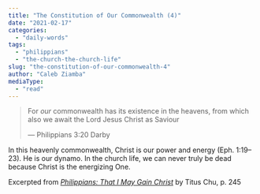 ```yaml
---
title: "The Constitution of Our Commonwealth (4)"
date: "2021-02-17"
categories: 
  - "daily-words"
tags: 
  - "philippians"
  - "the-church-the-church-life"
slug: "the-constitution-of-our-commonwealth-4"
author: "Caleb Ziamba"
mediaType: 
  - "read"
---
```


> For _our_ commonwealth has its existence in the heavens, from which also we await the Lord Jesus Christ as Saviour
> 
> — Philippians 3:20 Darby

In this heavenly commonwealth, Christ is our power and energy (Eph. 1:19–23). He is our dynamo. In the church life, we can never truly be dead because Christ is the energizing One.

Excerpted from _[Philippians: That I May Gain Christ](https://www.asweetsavor.org/book-philippians/)_ by Titus Chu, p. 245
